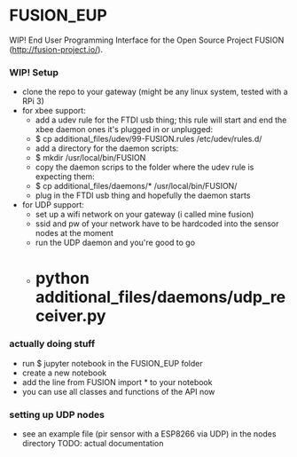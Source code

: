 # FUSION_EUP
WIP! End User Programming Interface for the Open Source Project FUSION (http://fusion-project.io/).

### WIP! Setup ###

 * clone the repo to your gateway (might be any linux system, tested with a RPi 3)
 * for xbee support:
   * add a udev rule for the FTDI usb thing; this rule will start and end the xbee daemon ones it's plugged in or unplugged:
   * $ cp additional_files/udev/99-FUSION.rules /etc/udev/rules.d/
   * add a directory for the daemon scripts:
   * $ mkdir /usr/local/bin/FUSION
   * copy the daemon scrips to the folder where the udev rule is expecting them:
   * $ cp additional_files/daemons/* /usr/local/bin/FUSION/
   * plug in the FTDI usb thing and hopefully the daemon starts
 * for UDP support:
   * set up a wifi network on your gateway (i called mine fusion)
   * ssid and pw of your network have to be hardcoded into the sensor nodes at the moment
   * run the UDP daemon and you're good to go
   * # python additional_files/daemons/udp_receiver.py

### actually doing stuff ###

 * run $ jupyter notebook in the FUSION_EUP folder
 * create a new notebook
 * add the line
    from FUSION import *
   to your notebook
 * you can use all classes and functions of the API now

### setting up UDP nodes ###

 * see an example file (pir sensor with a ESP8266 via UDP) in the nodes directory
 TODO: actual documentation

